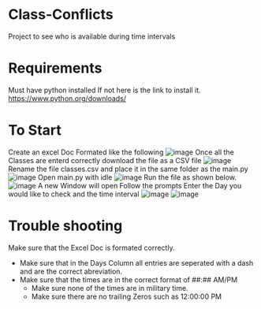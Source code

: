 # Class-Conflicts
Project to see who is available during time intervals
# Requirements 
Must have python installed 
If not here is the link to install it.  https://www.python.org/downloads/ 
# To Start 
Create an excel Doc Formated like the following 
![image](https://user-images.githubusercontent.com/27305718/63645499-2b5ec980-c6c5-11e9-8719-6a6f273ba2a0.png)
Once all the Classes are enterd correctly download the file as a CSV file 
![image](https://user-images.githubusercontent.com/27305718/63645512-619c4900-c6c5-11e9-9e1d-b0178b9938e7.png)
Rename the file classes.csv and place it in the same folder as the main.py 
![image](https://user-images.githubusercontent.com/27305718/63645530-e9825300-c6c5-11e9-8e3a-23a2a565fe7d.png)
Open main.py with idle 
![image](https://user-images.githubusercontent.com/27305718/63645538-0cad0280-c6c6-11e9-96e6-1a9498454767.png)
Run the file as shown below. 
![image](https://user-images.githubusercontent.com/27305718/63645544-41b95500-c6c6-11e9-8342-81e0f861b2cd.png)
A new Window will open Follow the prompts 
Enter the Day you would like to check and the time interval 
![image](https://user-images.githubusercontent.com/27305718/63645554-86dd8700-c6c6-11e9-962e-1980140e19c1.png)
![image](https://user-images.githubusercontent.com/27305718/63645557-8e049500-c6c6-11e9-88d0-8f769ef596e8.png)


# Trouble shooting 
Make sure that the Excel Doc is formated correctly. 
- Make sure that in the Days Column all entries are seperated with a dash and are the correct abreviation. 
- Make sure that the times are in the correct format of ##:## AM/PM    
  - Make sure none of the times are in military time. 
  - Make sure there are no trailing Zeros such as 12:00:00 PM 
